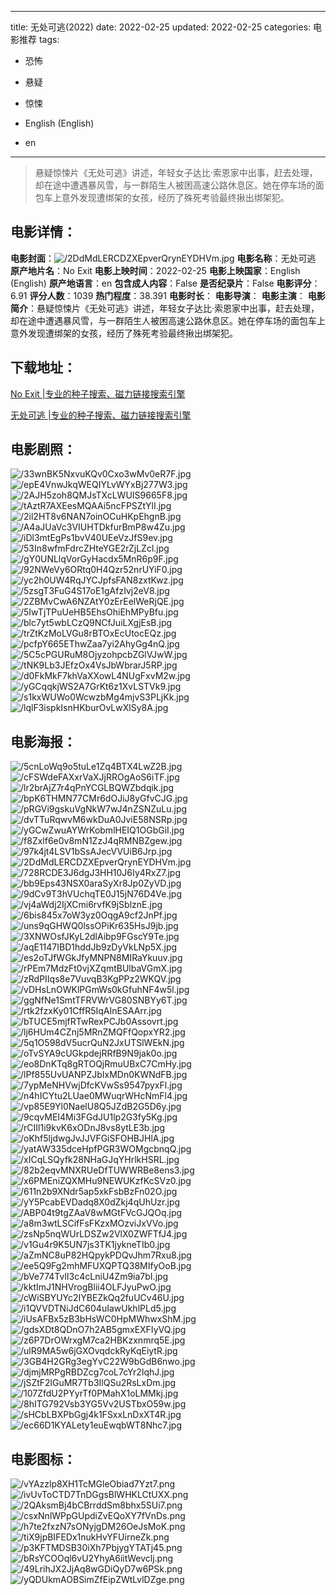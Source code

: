
---
title: 无处可逃(2022)
date: 2022-02-25
updated: 2022-02-25
categories: 电影推荐
tags:
- 恐怖
- 悬疑
- 惊悚

- English (English)
- en
---


> 悬疑惊悚片《无处可逃》讲述，年轻女子达比·索恩家中出事，赶去处理，却在途中遭遇暴风雪，与一群陌生人被困高速公路休息区。她在停车场的面包车上意外发现遭绑架的女孩，经历了殊死考验最终揪出绑架犯。

## **电影详情**：

**电影封面**：<img src="https://image.tmdb.org/t/p/w200/2DdMdLERCDZXEpverQrynEYDHVm.jpg" alt="/2DdMdLERCDZXEpverQrynEYDHVm.jpg" title="/2DdMdLERCDZXEpverQrynEYDHVm.jpg">
**电影名称**：无处可逃
**原产地片名**：No Exit
**电影上映时间**：2022-02-25
**电影上映国家**：English (English)
**原产地语言**：en
**包含成人内容**：False
**是否纪录片**：False
**电影评分**：6.91
**评分人数**：1039
**热门程度**：38.391
**电影时长**：
**电影导演**：
**电影主演**：
**电影简介**：悬疑惊悚片《无处可逃》讲述，年轻女子达比·索恩家中出事，赶去处理，却在途中遭遇暴风雪，与一群陌生人被困高速公路休息区。她在停车场的面包车上意外发现遭绑架的女孩，经历了殊死考验最终揪出绑架犯。

## **下载地址**：
[No Exit |专业的种子搜索、磁力链接搜索引擎](https://movie.amd794.com:2083/?search=No%20Exit&ordering=&mode=match_phrase&page_size=10&page=1)

[无处可逃 |专业的种子搜索、磁力链接搜索引擎](https://movie.amd794.com:2083/?search=%E6%97%A0%E5%A4%84%E5%8F%AF%E9%80%83&ordering=&mode=match_phrase&page_size=10&page=1)
 

## **电影剧照**：
<img src="https://image.tmdb.org/t/p/original/33wnBK5NxvuKQv0Cxo3wMv0eR7F.jpg" alt="/33wnBK5NxvuKQv0Cxo3wMv0eR7F.jpg" title="/33wnBK5NxvuKQv0Cxo3wMv0eR7F.jpg"><img src="https://image.tmdb.org/t/p/original/epE4VnwJkqWEQIYLvWYxBj277W3.jpg" alt="/epE4VnwJkqWEQIYLvWYxBj277W3.jpg" title="/epE4VnwJkqWEQIYLvWYxBj277W3.jpg"><img src="https://image.tmdb.org/t/p/original/2AJH5zoh8QMJsTXcLWUIS9665F8.jpg" alt="/2AJH5zoh8QMJsTXcLWUIS9665F8.jpg" title="/2AJH5zoh8QMJsTXcLWUIS9665F8.jpg"><img src="https://image.tmdb.org/t/p/original/tAztR7AXEesMQAAi5ncFPSZtYlI.jpg" alt="/tAztR7AXEesMQAAi5ncFPSZtYlI.jpg" title="/tAztR7AXEesMQAAi5ncFPSZtYlI.jpg"><img src="https://image.tmdb.org/t/p/original/2il2HT8v6NAN7oinOCuHKpEhgnB.jpg" alt="/2il2HT8v6NAN7oinOCuHKpEhgnB.jpg" title="/2il2HT8v6NAN7oinOCuHKpEhgnB.jpg"><img src="https://image.tmdb.org/t/p/original/A4aJUaVc3VIUHTDkfurBmP8w4Zu.jpg" alt="/A4aJUaVc3VIUHTDkfurBmP8w4Zu.jpg" title="/A4aJUaVc3VIUHTDkfurBmP8w4Zu.jpg"><img src="https://image.tmdb.org/t/p/original/iDl3mtEgPs1bvV40UEeVzJfS9ev.jpg" alt="/iDl3mtEgPs1bvV40UEeVzJfS9ev.jpg" title="/iDl3mtEgPs1bvV40UEeVzJfS9ev.jpg"><img src="https://image.tmdb.org/t/p/original/53In8wfmFdrcZHteYGE2rZjLZcl.jpg" alt="/53In8wfmFdrcZHteYGE2rZjLZcl.jpg" title="/53In8wfmFdrcZHteYGE2rZjLZcl.jpg"><img src="https://image.tmdb.org/t/p/original/gY0UNLlqVorGyHacdx5MnR6p9F.jpg" alt="/gY0UNLlqVorGyHacdx5MnR6p9F.jpg" title="/gY0UNLlqVorGyHacdx5MnR6p9F.jpg"><img src="https://image.tmdb.org/t/p/original/92NWeVy6ORtq0H4Qzr52nrUYiF0.jpg" alt="/92NWeVy6ORtq0H4Qzr52nrUYiF0.jpg" title="/92NWeVy6ORtq0H4Qzr52nrUYiF0.jpg"><img src="https://image.tmdb.org/t/p/original/yc2h0UW4RqJYCJpfsFAN8zxtKwz.jpg" alt="/yc2h0UW4RqJYCJpfsFAN8zxtKwz.jpg" title="/yc2h0UW4RqJYCJpfsFAN8zxtKwz.jpg"><img src="https://image.tmdb.org/t/p/original/5zsgT3FuG4S17oE1gAfzIvj2eV8.jpg" alt="/5zsgT3FuG4S17oE1gAfzIvj2eV8.jpg" title="/5zsgT3FuG4S17oE1gAfzIvj2eV8.jpg"><img src="https://image.tmdb.org/t/p/original/2ZBMvCwA6NZAtY0zErEelWeRjQE.jpg" alt="/2ZBMvCwA6NZAtY0zErEelWeRjQE.jpg" title="/2ZBMvCwA6NZAtY0zErEelWeRjQE.jpg"><img src="https://image.tmdb.org/t/p/original/5IwTjTPuUeHB5EhsOhiEhMPyBfu.jpg" alt="/5IwTjTPuUeHB5EhsOhiEhMPyBfu.jpg" title="/5IwTjTPuUeHB5EhsOhiEhMPyBfu.jpg"><img src="https://image.tmdb.org/t/p/original/blc7yt5wbLCzQ9NCfJuiLXgjEsB.jpg" alt="/blc7yt5wbLCzQ9NCfJuiLXgjEsB.jpg" title="/blc7yt5wbLCzQ9NCfJuiLXgjEsB.jpg"><img src="https://image.tmdb.org/t/p/original/trZtKzMoLVGu8rBTOxEcUtocEQz.jpg" alt="/trZtKzMoLVGu8rBTOxEcUtocEQz.jpg" title="/trZtKzMoLVGu8rBTOxEcUtocEQz.jpg"><img src="https://image.tmdb.org/t/p/original/pcfpY665EThwZaa7yi2AhyGg4nQ.jpg" alt="/pcfpY665EThwZaa7yi2AhyGg4nQ.jpg" title="/pcfpY665EThwZaa7yi2AhyGg4nQ.jpg"><img src="https://image.tmdb.org/t/p/original/5C5cPGURuM8OjyzohpcbZGlVJwW.jpg" alt="/5C5cPGURuM8OjyzohpcbZGlVJwW.jpg" title="/5C5cPGURuM8OjyzohpcbZGlVJwW.jpg"><img src="https://image.tmdb.org/t/p/original/tNK9Lb3JEfzOx4VsJbWbrarJ5RP.jpg" alt="/tNK9Lb3JEfzOx4VsJbWbrarJ5RP.jpg" title="/tNK9Lb3JEfzOx4VsJbWbrarJ5RP.jpg"><img src="https://image.tmdb.org/t/p/original/d0FkMkF7khVaXXowL4NUgFxvM2w.jpg" alt="/d0FkMkF7khVaXXowL4NUgFxvM2w.jpg" title="/d0FkMkF7khVaXXowL4NUgFxvM2w.jpg"><img src="https://image.tmdb.org/t/p/original/yGCqqkjWS2A7GrKt6z1XvLSTVk9.jpg" alt="/yGCqqkjWS2A7GrKt6z1XvLSTVk9.jpg" title="/yGCqqkjWS2A7GrKt6z1XvLSTVk9.jpg"><img src="https://image.tmdb.org/t/p/original/s1kxWUWo0WcwzbMg4mjvS3PLjKk.jpg" alt="/s1kxWUWo0WcwzbMg4mjvS3PLjKk.jpg" title="/s1kxWUWo0WcwzbMg4mjvS3PLjKk.jpg"><img src="https://image.tmdb.org/t/p/original/lqlF3ispkIsnHKburOvLwXlSy8A.jpg" alt="/lqlF3ispkIsnHKburOvLwXlSy8A.jpg" title="/lqlF3ispkIsnHKburOvLwXlSy8A.jpg">

## **电影海报**：
<img src="https://image.tmdb.org/t/p/original/5cnLoWq9o5tuLe1Zq4BTX4LwZ2B.jpg" alt="/5cnLoWq9o5tuLe1Zq4BTX4LwZ2B.jpg" title="/5cnLoWq9o5tuLe1Zq4BTX4LwZ2B.jpg"><img src="https://image.tmdb.org/t/p/original/cFSWdeFAXxrVaXJjRROgAoS6iTF.jpg" alt="/cFSWdeFAXxrVaXJjRROgAoS6iTF.jpg" title="/cFSWdeFAXxrVaXJjRROgAoS6iTF.jpg"><img src="https://image.tmdb.org/t/p/original/lr2brAjZ7r4qPnYCGLBQWZbdqik.jpg" alt="/lr2brAjZ7r4qPnYCGLBQWZbdqik.jpg" title="/lr2brAjZ7r4qPnYCGLBQWZbdqik.jpg"><img src="https://image.tmdb.org/t/p/original/bpK6THMN77CMr6dOJiJ8yGfvCJG.jpg" alt="/bpK6THMN77CMr6dOJiJ8yGfvCJG.jpg" title="/bpK6THMN77CMr6dOJiJ8yGfvCJG.jpg"><img src="https://image.tmdb.org/t/p/original/pRGVi9gskuVgNkW7wJ4nZSNZuLu.jpg" alt="/pRGVi9gskuVgNkW7wJ4nZSNZuLu.jpg" title="/pRGVi9gskuVgNkW7wJ4nZSNZuLu.jpg"><img src="https://image.tmdb.org/t/p/original/dvTTuRqwvM6wkDuA0JviE58NSRp.jpg" alt="/dvTTuRqwvM6wkDuA0JviE58NSRp.jpg" title="/dvTTuRqwvM6wkDuA0JviE58NSRp.jpg"><img src="https://image.tmdb.org/t/p/original/yGCwZwuAYWrKobmlHEIQ1OGbGiI.jpg" alt="/yGCwZwuAYWrKobmlHEIQ1OGbGiI.jpg" title="/yGCwZwuAYWrKobmlHEIQ1OGbGiI.jpg"><img src="https://image.tmdb.org/t/p/original/f8Zxlf6e0v8mN1ZzJ4qRMNBZgew.jpg" alt="/f8Zxlf6e0v8mN1ZzJ4qRMNBZgew.jpg" title="/f8Zxlf6e0v8mN1ZzJ4qRMNBZgew.jpg"><img src="https://image.tmdb.org/t/p/original/97k4jt4LSV1bSsAJecVVUiB6Jrp.jpg" alt="/97k4jt4LSV1bSsAJecVVUiB6Jrp.jpg" title="/97k4jt4LSV1bSsAJecVVUiB6Jrp.jpg"><img src="https://image.tmdb.org/t/p/original/2DdMdLERCDZXEpverQrynEYDHVm.jpg" alt="/2DdMdLERCDZXEpverQrynEYDHVm.jpg" title="/2DdMdLERCDZXEpverQrynEYDHVm.jpg"><img src="https://image.tmdb.org/t/p/original/728RCDE3J6dgJ3HH10J6Iy4RxZ7.jpg" alt="/728RCDE3J6dgJ3HH10J6Iy4RxZ7.jpg" title="/728RCDE3J6dgJ3HH10J6Iy4RxZ7.jpg"><img src="https://image.tmdb.org/t/p/original/bb9Eps43NSX0araSyXr8Jp0ZyVD.jpg" alt="/bb9Eps43NSX0araSyXr8Jp0ZyVD.jpg" title="/bb9Eps43NSX0araSyXr8Jp0ZyVD.jpg"><img src="https://image.tmdb.org/t/p/original/9dCv9T3hVUchqTE0J15jN76D4Ve.jpg" alt="/9dCv9T3hVUchqTE0J15jN76D4Ve.jpg" title="/9dCv9T3hVUchqTE0J15jN76D4Ve.jpg"><img src="https://image.tmdb.org/t/p/original/vj4aWdj2IjXCmi6rvfK9jSblznE.jpg" alt="/vj4aWdj2IjXCmi6rvfK9jSblznE.jpg" title="/vj4aWdj2IjXCmi6rvfK9jSblznE.jpg"><img src="https://image.tmdb.org/t/p/original/6bis845x7oW3yz0OqgA9cf2JnPf.jpg" alt="/6bis845x7oW3yz0OqgA9cf2JnPf.jpg" title="/6bis845x7oW3yz0OqgA9cf2JnPf.jpg"><img src="https://image.tmdb.org/t/p/original/uns9qGHWQ0lssOPiKr635HsJ9jb.jpg" alt="/uns9qGHWQ0lssOPiKr635HsJ9jb.jpg" title="/uns9qGHWQ0lssOPiKr635HsJ9jb.jpg"><img src="https://image.tmdb.org/t/p/original/3XNWOsfJKyL2dlAibp9FGscY9Te.jpg" alt="/3XNWOsfJKyL2dlAibp9FGscY9Te.jpg" title="/3XNWOsfJKyL2dlAibp9FGscY9Te.jpg"><img src="https://image.tmdb.org/t/p/original/aqE1147IBD1hddJb9zDyVkLNp5X.jpg" alt="/aqE1147IBD1hddJb9zDyVkLNp5X.jpg" title="/aqE1147IBD1hddJb9zDyVkLNp5X.jpg"><img src="https://image.tmdb.org/t/p/original/es2oTJfWGkJfyMNPN8MIRaYkuuv.jpg" alt="/es2oTJfWGkJfyMNPN8MIRaYkuuv.jpg" title="/es2oTJfWGkJfyMNPN8MIRaYkuuv.jpg"><img src="https://image.tmdb.org/t/p/original/rPEm7MdzFt0vjXZqmtBUlbaVGmX.jpg" alt="/rPEm7MdzFt0vjXZqmtBUlbaVGmX.jpg" title="/rPEm7MdzFt0vjXZqmtBUlbaVGmX.jpg"><img src="https://image.tmdb.org/t/p/original/zRdPIIqs8e7VuvqB3KgPPz2WKQV.jpg" alt="/zRdPIIqs8e7VuvqB3KgPPz2WKQV.jpg" title="/zRdPIIqs8e7VuvqB3KgPPz2WKQV.jpg"><img src="https://image.tmdb.org/t/p/original/vDHsLnOWKlPGmWs0kGfuhNF4w5l.jpg" alt="/vDHsLnOWKlPGmWs0kGfuhNF4w5l.jpg" title="/vDHsLnOWKlPGmWs0kGfuhNF4w5l.jpg"><img src="https://image.tmdb.org/t/p/original/ggNfNe1SmtTFRVWrVG80SNBYy6T.jpg" alt="/ggNfNe1SmtTFRVWrVG80SNBYy6T.jpg" title="/ggNfNe1SmtTFRVWrVG80SNBYy6T.jpg"><img src="https://image.tmdb.org/t/p/original/rtk2fzxKy01CffR5IqAInESAArr.jpg" alt="/rtk2fzxKy01CffR5IqAInESAArr.jpg" title="/rtk2fzxKy01CffR5IqAInESAArr.jpg"><img src="https://image.tmdb.org/t/p/original/bTUCE5mjfRTwRexPCJb0Assovrt.jpg" alt="/bTUCE5mjfRTwRexPCJb0Assovrt.jpg" title="/bTUCE5mjfRTwRexPCJb0Assovrt.jpg"><img src="https://image.tmdb.org/t/p/original/lj6HUm4CZnj5MRnZMQFfQopxYR2.jpg" alt="/lj6HUm4CZnj5MRnZMQFfQopxYR2.jpg" title="/lj6HUm4CZnj5MRnZMQFfQopxYR2.jpg"><img src="https://image.tmdb.org/t/p/original/5q1O598dV5ucrQuN2JxUTSlWEkN.jpg" alt="/5q1O598dV5ucrQuN2JxUTSlWEkN.jpg" title="/5q1O598dV5ucrQuN2JxUTSlWEkN.jpg"><img src="https://image.tmdb.org/t/p/original/oTvSYA9cUGkpdejRRfB9N9jak0o.jpg" alt="/oTvSYA9cUGkpdejRRfB9N9jak0o.jpg" title="/oTvSYA9cUGkpdejRRfB9N9jak0o.jpg"><img src="https://image.tmdb.org/t/p/original/eo8DnKTq8gRTOQjRmuUBxC7CmHy.jpg" alt="/eo8DnKTq8gRTOQjRmuUBxC7CmHy.jpg" title="/eo8DnKTq8gRTOQjRmuUBxC7CmHy.jpg"><img src="https://image.tmdb.org/t/p/original/lPf855UvUANPZJbIxMDn0KWNdFB.jpg" alt="/lPf855UvUANPZJbIxMDn0KWNdFB.jpg" title="/lPf855UvUANPZJbIxMDn0KWNdFB.jpg"><img src="https://image.tmdb.org/t/p/original/7ypMeNHVwjDfcKVwSs9547pyxFl.jpg" alt="/7ypMeNHVwjDfcKVwSs9547pyxFl.jpg" title="/7ypMeNHVwjDfcKVwSs9547pyxFl.jpg"><img src="https://image.tmdb.org/t/p/original/n4hICYtu2LUae0MWuqrWHcNmFl4.jpg" alt="/n4hICYtu2LUae0MWuqrWHcNmFl4.jpg" title="/n4hICYtu2LUae0MWuqrWHcNmFl4.jpg"><img src="https://image.tmdb.org/t/p/original/vp85E9Yl0NaelU8Q5JZdB2G5D6y.jpg" alt="/vp85E9Yl0NaelU8Q5JZdB2G5D6y.jpg" title="/vp85E9Yl0NaelU8Q5JZdB2G5D6y.jpg"><img src="https://image.tmdb.org/t/p/original/9cqvMEI4Mi3FGdJU1lp2G3fy5Kg.jpg" alt="/9cqvMEI4Mi3FGdJU1lp2G3fy5Kg.jpg" title="/9cqvMEI4Mi3FGdJU1lp2G3fy5Kg.jpg"><img src="https://image.tmdb.org/t/p/original/rCIIl1i9kvK6xODnJ8vs8ytLE3b.jpg" alt="/rCIIl1i9kvK6xODnJ8vs8ytLE3b.jpg" title="/rCIIl1i9kvK6xODnJ8vs8ytLE3b.jpg"><img src="https://image.tmdb.org/t/p/original/oKhf5ljdwgJvJJVFGiSFOHBJHlA.jpg" alt="/oKhf5ljdwgJvJJVFGiSFOHBJHlA.jpg" title="/oKhf5ljdwgJvJJVFGiSFOHBJHlA.jpg"><img src="https://image.tmdb.org/t/p/original/yatAW335dceHpfPGR3WOMgcbnqQ.jpg" alt="/yatAW335dceHpfPGR3WOMgcbnqQ.jpg" title="/yatAW335dceHpfPGR3WOMgcbnqQ.jpg"><img src="https://image.tmdb.org/t/p/original/xICqLSQyfk28NHaGJqYHrlkHSRL.jpg" alt="/xICqLSQyfk28NHaGJqYHrlkHSRL.jpg" title="/xICqLSQyfk28NHaGJqYHrlkHSRL.jpg"><img src="https://image.tmdb.org/t/p/original/82b2eqvMNXRUeDfTUWWRBe8ens3.jpg" alt="/82b2eqvMNXRUeDfTUWWRBe8ens3.jpg" title="/82b2eqvMNXRUeDfTUWWRBe8ens3.jpg"><img src="https://image.tmdb.org/t/p/original/x6PMEniZQXMHu9NEWUKzfKcSVz0.jpg" alt="/x6PMEniZQXMHu9NEWUKzfKcSVz0.jpg" title="/x6PMEniZQXMHu9NEWUKzfKcSVz0.jpg"><img src="https://image.tmdb.org/t/p/original/611n2b9XNdr5ap5xkFsbBzFn02O.jpg" alt="/611n2b9XNdr5ap5xkFsbBzFn02O.jpg" title="/611n2b9XNdr5ap5xkFsbBzFn02O.jpg"><img src="https://image.tmdb.org/t/p/original/yY5PcabEVDadq8X0dZkj4qUhUzr.jpg" alt="/yY5PcabEVDadq8X0dZkj4qUhUzr.jpg" title="/yY5PcabEVDadq8X0dZkj4qUhUzr.jpg"><img src="https://image.tmdb.org/t/p/original/ABP04t9tgZAaV8wMGtFVcGJQOq.jpg" alt="/ABP04t9tgZAaV8wMGtFVcGJQOq.jpg" title="/ABP04t9tgZAaV8wMGtFVcGJQOq.jpg"><img src="https://image.tmdb.org/t/p/original/a8m3wtLSCifFsFKzxMOzviJxVVo.jpg" alt="/a8m3wtLSCifFsFKzxMOzviJxVVo.jpg" title="/a8m3wtLSCifFsFKzxMOzviJxVVo.jpg"><img src="https://image.tmdb.org/t/p/original/zsNp5nqWUrLDSZw2VlX0ZWFTfJ4.jpg" alt="/zsNp5nqWUrLDSZw2VlX0ZWFTfJ4.jpg" title="/zsNp5nqWUrLDSZw2VlX0ZWFTfJ4.jpg"><img src="https://image.tmdb.org/t/p/original/v1Gu4r9K5UN7js3TK1jykneTIb0.jpg" alt="/v1Gu4r9K5UN7js3TK1jykneTIb0.jpg" title="/v1Gu4r9K5UN7js3TK1jykneTIb0.jpg"><img src="https://image.tmdb.org/t/p/original/aZmNC8uP82HQpykPDQvJhm7Rxu8.jpg" alt="/aZmNC8uP82HQpykPDQvJhm7Rxu8.jpg" title="/aZmNC8uP82HQpykPDQvJhm7Rxu8.jpg"><img src="https://image.tmdb.org/t/p/original/ee5Q9Fg2mhMFUXQPTQ38MIfyOoB.jpg" alt="/ee5Q9Fg2mhMFUXQPTQ38MIfyOoB.jpg" title="/ee5Q9Fg2mhMFUXQPTQ38MIfyOoB.jpg"><img src="https://image.tmdb.org/t/p/original/bVe774TvlI3c4cLniU4Zm9ia7bI.jpg" alt="/bVe774TvlI3c4cLniU4Zm9ia7bI.jpg" title="/bVe774TvlI3c4cLniU4Zm9ia7bI.jpg"><img src="https://image.tmdb.org/t/p/original/kktImJ1NHVrogBlii4OLFJyuPwO.jpg" alt="/kktImJ1NHVrogBlii4OLFJyuPwO.jpg" title="/kktImJ1NHVrogBlii4OLFJyuPwO.jpg"><img src="https://image.tmdb.org/t/p/original/cWiSBYUYc2IYBEZkQq2fuUCv46U.jpg" alt="/cWiSBYUYc2IYBEZkQq2fuUCv46U.jpg" title="/cWiSBYUYc2IYBEZkQq2fuUCv46U.jpg"><img src="https://image.tmdb.org/t/p/original/i1QVVDTNiJdC604uIawUkhlPLd5.jpg" alt="/i1QVVDTNiJdC604uIawUkhlPLd5.jpg" title="/i1QVVDTNiJdC604uIawUkhlPLd5.jpg"><img src="https://image.tmdb.org/t/p/original/iUsAFBx5zB3bHsWC0HpMWhwxShM.jpg" alt="/iUsAFBx5zB3bHsWC0HpMWhwxShM.jpg" title="/iUsAFBx5zB3bHsWC0HpMWhwxShM.jpg"><img src="https://image.tmdb.org/t/p/original/gdsXDt8QDnO7h2AB5gmxEXFIyVQ.jpg" alt="/gdsXDt8QDnO7h2AB5gmxEXFIyVQ.jpg" title="/gdsXDt8QDnO7h2AB5gmxEXFIyVQ.jpg"><img src="https://image.tmdb.org/t/p/original/z6P7DrOWrxgM7ca2HBKzxnmrq5E.jpg" alt="/z6P7DrOWrxgM7ca2HBKzxnmrq5E.jpg" title="/z6P7DrOWrxgM7ca2HBKzxnmrq5E.jpg"><img src="https://image.tmdb.org/t/p/original/ulR9MA5w6jGXOvqdckRyKqEiytR.jpg" alt="/ulR9MA5w6jGXOvqdckRyKqEiytR.jpg" title="/ulR9MA5w6jGXOvqdckRyKqEiytR.jpg"><img src="https://image.tmdb.org/t/p/original/3GB4H2GRg3egYvC22W9bGdB6nwo.jpg" alt="/3GB4H2GRg3egYvC22W9bGdB6nwo.jpg" title="/3GB4H2GRg3egYvC22W9bGdB6nwo.jpg"><img src="https://image.tmdb.org/t/p/original/djmjMRPgRBDZcg7coL7cYr2IqhJ.jpg" alt="/djmjMRPgRBDZcg7coL7cYr2IqhJ.jpg" title="/djmjMRPgRBDZcg7coL7cYr2IqhJ.jpg"><img src="https://image.tmdb.org/t/p/original/jSZtF2lGuMR7Tb3IlQSu2RsLxDm.jpg" alt="/jSZtF2lGuMR7Tb3IlQSu2RsLxDm.jpg" title="/jSZtF2lGuMR7Tb3IlQSu2RsLxDm.jpg"><img src="https://image.tmdb.org/t/p/original/107ZfdU2PYyrTf0PMahX1oLMMkj.jpg" alt="/107ZfdU2PYyrTf0PMahX1oLMMkj.jpg" title="/107ZfdU2PYyrTf0PMahX1oLMMkj.jpg"><img src="https://image.tmdb.org/t/p/original/8hITG792Vsb3YG5Vv2USTbxO59w.jpg" alt="/8hITG792Vsb3YG5Vv2USTbxO59w.jpg" title="/8hITG792Vsb3YG5Vv2USTbxO59w.jpg"><img src="https://image.tmdb.org/t/p/original/sHCbLBXPbGgj4k1FSxxLnDxXT4R.jpg" alt="/sHCbLBXPbGgj4k1FSxxLnDxXT4R.jpg" title="/sHCbLBXPbGgj4k1FSxxLnDxXT4R.jpg"><img src="https://image.tmdb.org/t/p/original/ec66D1KYALety1euEwqbWT8Nhc7.jpg" alt="/ec66D1KYALety1euEwqbWT8Nhc7.jpg" title="/ec66D1KYALety1euEwqbWT8Nhc7.jpg">

## **电影图标**：
<img src="https://image.tmdb.org/t/p/original/vYAzzlp8XH1TcMGleObiad7Yzt7.png" alt="/vYAzzlp8XH1TcMGleObiad7Yzt7.png" title="/vYAzzlp8XH1TcMGleObiad7Yzt7.png"><img src="https://image.tmdb.org/t/p/original/ivUvToCTD7TnDGgsBlWHKLCtUXX.png" alt="/ivUvToCTD7TnDGgsBlWHKLCtUXX.png" title="/ivUvToCTD7TnDGgsBlWHKLCtUXX.png"><img src="https://image.tmdb.org/t/p/original/2QAksmBj4bCBrrddSm8bhx5SUi7.png" alt="/2QAksmBj4bCBrrddSm8bhx5SUi7.png" title="/2QAksmBj4bCBrrddSm8bhx5SUi7.png"><img src="https://image.tmdb.org/t/p/original/csxNnlWPpGUpdiZvEQoXY7fVnDs.png" alt="/csxNnlWPpGUpdiZvEQoXY7fVnDs.png" title="/csxNnlWPpGUpdiZvEQoXY7fVnDs.png"><img src="https://image.tmdb.org/t/p/original/h7te2fxzN7sONyjgDM26OeJsMoK.png" alt="/h7te2fxzN7sONyjgDM26OeJsMoK.png" title="/h7te2fxzN7sONyjgDM26OeJsMoK.png"><img src="https://image.tmdb.org/t/p/original/tiX9jpBIFEDx1nukHvYFUirneZk.png" alt="/tiX9jpBIFEDx1nukHvYFUirneZk.png" title="/tiX9jpBIFEDx1nukHvYFUirneZk.png"><img src="https://image.tmdb.org/t/p/original/p3KFTMDSB30iXh7PbjygYTATj45.png" alt="/p3KFTMDSB30iXh7PbjygYTATj45.png" title="/p3KFTMDSB30iXh7PbjygYTATj45.png"><img src="https://image.tmdb.org/t/p/original/bRsYCOOql6vU2YhyA6iitWevclj.png" alt="/bRsYCOOql6vU2YhyA6iitWevclj.png" title="/bRsYCOOql6vU2YhyA6iitWevclj.png"><img src="https://image.tmdb.org/t/p/original/49LrihJX2JjAq8wGDiQyD7w6PSk.png" alt="/49LrihJX2JjAq8wGDiQyD7w6PSk.png" title="/49LrihJX2JjAq8wGDiQyD7w6PSk.png"><img src="https://image.tmdb.org/t/p/original/yQDUkmAOBSimZfEipZWtLvlDZge.png" alt="/yQDUkmAOBSimZfEipZWtLvlDZge.png" title="/yQDUkmAOBSimZfEipZWtLvlDZge.png">
